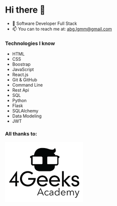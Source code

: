 # Hi there 👋

- 🌱 Software Developer Full Stack
- 📫 You can to reach me at: abg.lgmm@gmail.com

### Technologies I know

- HTML
- CSS
- Boostrap
- JavaScript
- React.js
- Git & GitHub
- Command Line
- Rest Api
- SQL
- Python
- Flask
- SQLAlchemy
- Data Modeling
- JWT

  
### All thanks to:
<img src="image/4geeksLogo.png" alt="Logo de 4geeks">

